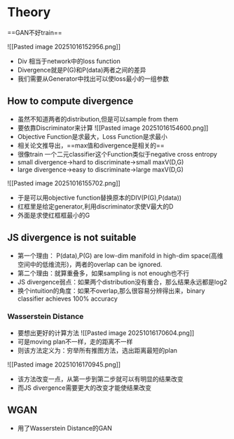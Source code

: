 # Theory

==GAN不好train==

![[Pasted image 20251016152956.png]]
- Div 相当于network中的loss function
- Divergence就是P(G)和P(data)两者之间的差异
- 我们需要从Generator中找出可以使loss最小的一组参数

## How to compute divergence

- 虽然不知道两者的distribution,但是可以sample from them
- 要依靠Discriminator来计算
![[Pasted image 20251016154600.png]]
- Objective Function是求最大，Loss Function是求最小
- 相关论文推导出，==max值和divergence是相关的==
- 很像train 一个二元classifier这个Function类似于negative cross entropy
- small divergence->hard to discriminate->small maxV(D,G)
- large divergence->easy to discriminate->large maxV(D,G)

![[Pasted image 20251016155702.png]]
- 于是可以用objective function替换原本的DIV(P(G),P(data))
- 红框里是给定generator,利用discriminator求使V最大的D
- 外面是求使红框框最小的G

## JS divergence is not suitable

- 第一个理由： P(data),P(G) are low-dim manifold in high-dim space(高维空间中的低维流形)，两者的overlap can be ignored.
- 第二个理由：就算重叠多，如果sampling is not enough也不行
- JS divergence弱点：如果两个distribution没有重合，那么结果永远都是log2
- 换个intuition的角度：如果不overlap,那么很容易分辨得出来，binary classifier achieves 100% accuracy

### Wasserstein Distance

- 要想出更好的计算方法
![[Pasted image 20251016170604.png]]
- 可是moving plan不一样，走的距离不一样
- 则该方法定义为：穷举所有推图方法，选出距离最短的plan

![[Pasted image 20251016170945.png]]
- 该方法改变一点，从第一步到第二步就可以有明显的结果改变
- 而JS divergence需要更大的改变才能使结果改变

## WGAN

- 用了Wasserstein Distance的GAN